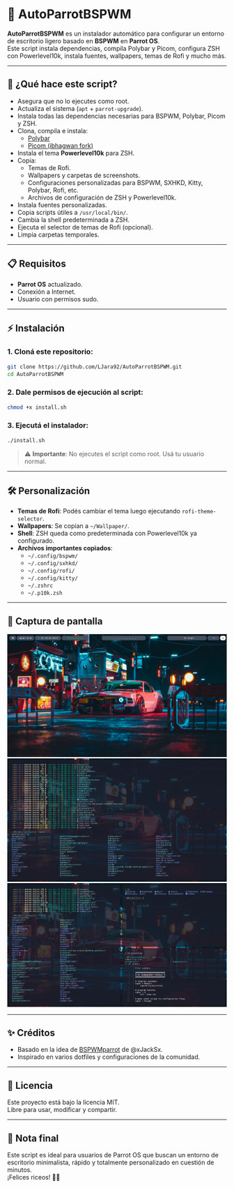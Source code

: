 
# 🦜 AutoParrotBSPWM

**AutoParrotBSPWM** es un instalador automático para configurar un entorno de escritorio ligero basado en **BSPWM** en **Parrot OS**.  
Este script instala dependencias, compila Polybar y Picom, configura ZSH con Powerlevel10k, instala fuentes, wallpapers, temas de Rofi y mucho más.

---

## 🚀 ¿Qué hace este script?

- Asegura que no lo ejecutes como root.
- Actualiza el sistema (`apt` + `parrot-upgrade`).
- Instala todas las dependencias necesarias para BSPWM, Polybar, Picom y ZSH.
- Clona, compila e instala:
  - [Polybar](https://github.com/polybar/polybar)
  - [Picom (ibhagwan fork)](https://github.com/ibhagwan/picom)
- Instala el tema **Powerlevel10k** para ZSH.
- Copia:
  - Temas de Rofi.
  - Wallpapers y carpetas de screenshots.
  - Configuraciones personalizadas para BSPWM, SXHKD, Kitty, Polybar, Rofi, etc.
  - Archivos de configuración de ZSH y Powerlevel10k.
- Instala fuentes personalizadas.
- Copia scripts útiles a `/usr/local/bin/`.
- Cambia la shell predeterminada a ZSH.
- Ejecuta el selector de temas de Rofi (opcional).
- Limpia carpetas temporales.

---

## 📋 Requisitos

- **Parrot OS** actualizado.
- Conexión a Internet.
- Usuario con permisos sudo.

---

## ⚡ Instalación

### 1. Cloná este repositorio:

```bash
git clone https://github.com/LJara92/AutoParrotBSPWM.git
cd AutoParrotBSPWM
```

### 2. Dale permisos de ejecución al script:

```bash
chmod +x install.sh
```

### 3. Ejecutá el instalador:

```bash
./install.sh
```

> ⚠️ **Importante**: No ejecutes el script como root. Usá tu usuario normal.

---

## 🛠️ Personalización

- **Temas de Rofi**: Podés cambiar el tema luego ejecutando `rofi-theme-selector`.
- **Wallpapers**: Se copian a `~/Wallpaper/`.
- **Shell**: ZSH queda como predeterminada con Powerlevel10k ya configurado.
- **Archivos importantes copiados**:
  - `~/.config/bspwm/`
  - `~/.config/sxhkd/`
  - `~/.config/rofi/`
  - `~/.config/kitty/`
  - `~/.zshrc`
  - `~/.p10k.zsh`

---

## 📸 Captura de pantalla

![Escritorio1](Imagen-ejemplo-1.png)
![Escritorio2](Imagen-ejemplo-2.png)
![Escritorio3](Imagen-ejemplo-3.png)

---

## ✨ Créditos

- Basado en la idea de [BSPWMparrot](https://github.com/xJackSx/BSPWMparrot) de @xJackSx.
- Inspirado en varios dotfiles y configuraciones de la comunidad.

---

## 📜 Licencia

Este proyecto está bajo la licencia MIT.  
Libre para usar, modificar y compartir.

---

## 🎯 Nota final

Este script es ideal para usuarios de Parrot OS que buscan un entorno de escritorio minimalista, rápido y totalmente personalizado en cuestión de minutos.  
¡Felices riceos! 🎨🐧
